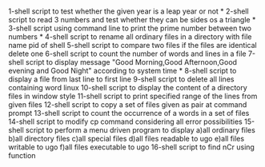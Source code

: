 # 
1-shell script to test whether the given year is a leap year or not *
2-shell script to read 3 numbers and test whether they can be sides os a triangle *
3-shell script using command line to print the prime number between two numbers *
4-shell script to rename all ordinary files in a directory with file name pid of shell
5-shell script to compare two files if the files are identical delete one
6-shell script to count the number of words and lines in a file
7-shell script to display message "Good Morning,Good Afternoon,Good evening and Good Night" according to system time *
8-shell script to display a file from last line to first line
9-shell script to delete all lines containing word linux
10-shell script to display the content of a directory files in window style
11-shell script to print specified range of the lines from given files
12-shell script to copy a set of files given as pair at command prompt
13-shell script to count the occurrence of a words in a set of files
14-shell script to modify cp command considering all error possibilities
15-shell script to perform a menu driven program to display 
a)all ordinary files 
b)all directory files 
c)all special files 
d)all files readable to ugo 
e)all files writable to ugo 
f)all files executable to ugo
16-shell script to find nCr using function
